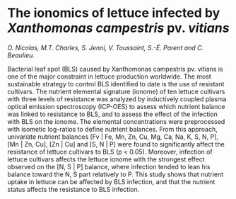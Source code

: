 # The ionomics of lettuce infected by *Xanthomonas campestris* pv. *vitians*
*O. Nicolas, M.T. Charles, S. Jenni, V. Toussaint, S.-É. Parent and C. Beaulieu.*

Bacterial leaf spot (BLS) caused by Xanthomonas campestris pv. vitians is one of the major constraint in lettuce production worldwide. The most sustainable strategy to control BLS identified to date is the use of resistant cultivars. The nutrient elemental signature (ionome) of ten lettuce cultivars with three levels of resistance was analyzed by inductively coupled plasma optical emission spectroscopy (ICP-OES) to assess which nutrient balance was linked to resistance to BLS, and to assess the effect of the infection with BLS on the ionome. The elemental concentrations were preprocessed with isometic log-ratios to define nutrient balances. From this approach, univariate nutrient balances [Fv | Fe, Mn, Zn, Cu, Mg, Ca, Na, K, S, N, P], [Mn | Zn, Cu], [Zn | Cu] and [S, N | P] were found to significantly affect the resistance of lettuce cultivars to BLS (p < 0.05). Moreover, infection of lettuce cultivars affects the lettuce ionome with the strongest effect observed on the [N, S | P] balance, where infection tended to lean his balance toward the N, S part relatively to P. This study shows that nutrient uptake in lettuce can be affected by BLS infection, and that the nutrient status affects the resistance to BLS infection.

